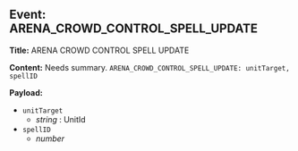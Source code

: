 ## Event: ARENA_CROWD_CONTROL_SPELL_UPDATE

**Title:** ARENA CROWD CONTROL SPELL UPDATE

**Content:**
Needs summary.
`ARENA_CROWD_CONTROL_SPELL_UPDATE: unitTarget, spellID`

**Payload:**
- `unitTarget`
  - *string* : UnitId
- `spellID`
  - *number*